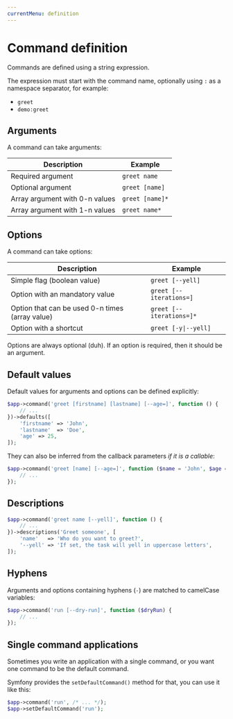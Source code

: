 ```yaml
---
currentMenu: definition
---
```

# Command definition

Commands are defined using a string expression.

The expression must start with the command name, optionally using `:` as a namespace separator, for example:

- `greet`
- `demo:greet`

## Arguments

A command can take arguments:

| Description                    | Example         |
|--------------------------------|-----------------|
| Required argument              | `greet name`    |
| Optional argument              | `greet [name]`  |
| Array argument with 0-n values | `greet [name]*` |
| Array argument with 1-n values | `greet name*`   |

## Options

A command can take options:

| Description                                     | Example                  |
|-------------------------------------------------|--------------------------|
| Simple flag (boolean value)                     | `greet [--yell]`         |
| Option with an mandatory value                  | `greet [--iterations=]`  |
| Option that can be used 0-n times (array value) | `greet [--iterations=]*` |
| Option with a shortcut                          | `greet [-y\|--yell]`      |

Options are always optional (duh). If an option is required, then it should be an argument.

## Default values

Default values for arguments and options can be defined explicitly:

```php
$app->command('greet [firstname] [lastname] [--age=]', function () {
    // ...
})->defaults([
    'firstname' => 'John',
    'lastname'  => 'Doe',
    'age' => 25,
]);
```

They can also be inferred from the callback parameters *if it is a callable*:

```php
$app->command('greet [name] [--age=]', function ($name = 'John', $age = 25) {
    // ...
});
```

## Descriptions

```php
$app->command('greet name [--yell]', function () {
    // ...
})->descriptions('Greet someone', [
    'name'   => 'Who do you want to greet?',
    '--yell' => 'If set, the task will yell in uppercase letters',
]);
```

## Hyphens

Arguments and options containing hyphens (`-`) are matched to camelCase variables:

```php
$app->command('run [--dry-run]', function ($dryRun) {
    // ...
});
```

## Single command applications

Sometimes you write an application with a single command, or you want one command to be the default command.

Symfony provides the `setDefaultCommand()` method for that, you can use it like this:

```php
$app->command('run', /* ... */);
$app->setDefaultCommand('run');
```

